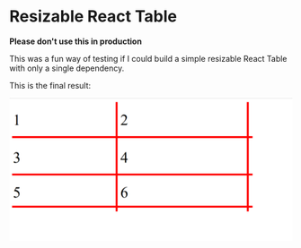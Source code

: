# Resizable React Table

**Please don't use this in production**

This was a fun way of testing if I could build a simple resizable React Table with only a single dependency.

This is the final result:

![Clicking and dragging to resize a table element by both row and column](./resize_demo.gif)
